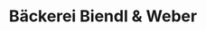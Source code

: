 ---
title: "Bäckerei Biendl & Weber"
url: /regensburg/baeckerei-biendl-und-weber/
shop: Bäckerei
---